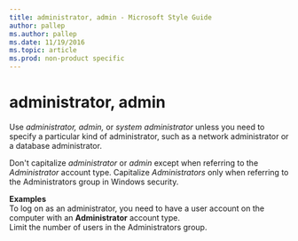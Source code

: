 ```yaml
---
title: administrator, admin - Microsoft Style Guide
author: pallep
ms.author: pallep
ms.date: 11/19/2016
ms.topic: article
ms.prod: non-product specific
---
```


# administrator, admin

Use *administrator, admin,* or *system administrator* unless you need to specify a particular kind of administrator, such as a network administrator or a database administrator.

Don't capitalize *administrator* or *admin* except when referring to the *Administrator* account type. Capitalize *Administrators* only when referring to the Administrators group in Windows security.

**Examples**  
To log on as an administrator, you need to have a user account on the computer with an **Administrator**  account type.   
Limit the number of users in the Administrators group.
